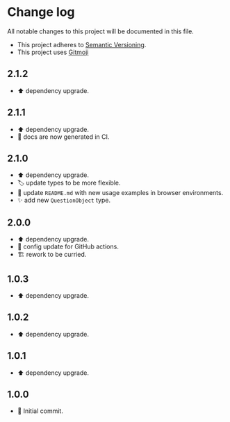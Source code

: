 # Change log

All notable changes to this project will be documented in this file.

-   This project adheres to [Semantic Versioning][semver].
-   This project uses [Gitmoji][gitmoji]

## 2.1.2

-   ⬆️ dependency upgrade.

## 2.1.1

-   ⬆️ dependency upgrade.
-   🔧 docs are now generated in CI.

## 2.1.0

-   ⬆️ dependency upgrade.
-   🏷️ update types to be more flexible.
-   📄 update `README.md` with new usage examples in browser environments.
-   ✨ add new `QuestionObject` type.

## 2.0.0

-   ⬆️ dependency upgrade.
-   🔧 config update for GitHub actions.
-   🏗️ rework to be curried.

## 1.0.3

-   ⬆️ dependency upgrade.

## 1.0.2

-   ⬆️ dependency upgrade.

## 1.0.1

-   ⬆️ dependency upgrade.

## 1.0.0

-   🎉 Initial commit.

<!-- References -->

[gitmoji]: https://gitmoji.dev/
[semver]: https://semver.org/
